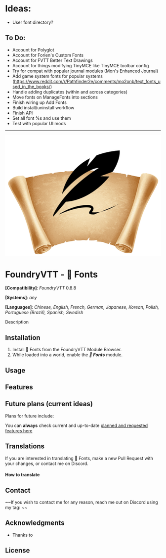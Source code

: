 # Ideas:

-   User font directory?

## To Do:

-   Account for Polyglot
-   Account for Forien's Custom Fonts
-   Account for FVTT Better Text Drawings
-   Account for things modifying TinyMCE like TinyMCE toolbar config
-   Try for compat with popular journal modules (Mon's Enhanced Journal)
-   Add game system fonts for popular systems (https://www.reddit.com/r/Pathfinder2e/comments/mo2onb/text_fonts_used_in_the_books/)
-   Handle adding duplicates (within and across categories)
-   Move fonts on ManageFonts into sections
-   Finish wiring up Add Fonts
-   Build install/uninstall workflow
-   Finish API
-   Set all font %s and use them
-   Test with popular UI mods

---

![📜 Fonts](./images/fontslogo.png)

# FoundryVTT - 📜 Fonts

**[Compatibility]**: _FoundryVTT_ 0.8.8

**[Systems]**: _any_

**[Languages]**: _Chinese, English, French, German, Japanese, Korean, Polish, Portuguese (Brazil), Spanish, Swedish_

Description

## Installation

1. Install 📜 Fonts from the FoundryVTT Module Browser.
2. While loaded into a world, enable the **_📜 Fonts_** module.

## Usage

## Features

## Future plans (current ideas)

Plans for future include:

You can **always** check current and up-to-date [planned and requested features here]()

## Translations

If you are interested in translating 📜 Fonts, make a new Pull Request with your changes, or contact me on Discord.

#### How to translate

## Contact

~~If you wish to contact me for any reason, reach me out on Discord using my tag: ~~

## Acknowledgments

-   Thanks to

## License
